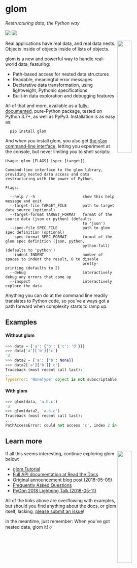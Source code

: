 # glom

*Restructuring data, the Python way*

<a href="https://pypi.org/project/glom/"><img src="https://img.shields.io/pypi/v/glom.svg"></a>
<a href="https://calver.org/"><img src="https://img.shields.io/badge/calver-YY.MM.MICRO-22bfda.svg"></a>

<img width="30%" align="right" src="https://raw.githubusercontent.com/mahmoud/glom/master/docs/_static/comet.png">

Real applications have real data, and real data nests. Objects inside
of objects inside of lists of objects.

glom is a new and powerful way to handle real-world data, featuring:

* Path-based access for nested data structures
* Readable, meaningful error messages
* Declarative data transformation, using lightweight, Pythonic specifications
* Built-in data exploration and debugging features

All of that and more, available as a [fully-documented][rtd],
pure-Python package, tested on Python 3.7+, as well as
PyPy3. Installation is as easy as:

```
  pip install glom
```

And when you install glom, you also get [the `glom` command-line
interface][cli_rtd], letting you experiment at the console, but never limiting
you to shell scripts:

```
Usage: glom [FLAGS] [spec [target]]

Command-line interface to the glom library, providing nested data access and data
restructuring with the power of Python.

Flags:

  --help / -h                     show this help message and exit
  --target-file TARGET_FILE       path to target data source (optional)
  --target-format TARGET_FORMAT   format of the source data (json or python) (defaults
                                  to 'json')
  --spec-file SPEC_FILE           path to glom spec definition (optional)
  --spec-format SPEC_FORMAT       format of the glom spec definition (json, python,
                                  python-full) (defaults to 'python')
  --indent INDENT                 number of spaces to indent the result, 0 to disable
                                  pretty-printing (defaults to 2)
  --debug                         interactively debug any errors that come up
  --inspect                       interactively explore the data

```

Anything you can do at the command line readily translates to Python
code, so you've always got a path forward when complexity starts to
ramp up.


## Examples
#### Without glom
```python
>>> data = {'a': {'b': {'c': 'd'}}}
>>> data['a']['b']['c']
'd'
>>> data2 = {'a': {'b': None}}
>>> data2['a']['b']['c']
Traceback (most recent call last):
...
TypeError: 'NoneType' object is not subscriptable
```

#### With glom
```python
>>> glom(data, 'a.b.c')
'd'
>>> glom(data2, 'a.b.c')
Traceback (most recent call last):
...
PathAccessError: could not access 'c', index 2 in path Path('a', 'b', 'c'), got error: ...
```

## Learn more

<img width="30%" align="right" src="https://raw.githubusercontent.com/mahmoud/glom/master/docs/_static/comet_multi.png">

If all this seems interesting, continue exploring glom below:

* [glom Tutorial][tutorial]
* [Full API documentation at Read the Docs][rtd]
* [Original announcement blog post (2018-05-09)][glom_announce]
* [Frequently Asked Questions][faq]
* [PyCon 2018 Lightning Talk (2018-05-11)][pycon_talk]

All of the links above are overflowing with examples, but should you
find anything about the docs, or glom itself, lacking, [please submit
an issue][gh_issues]!

[rtd]: https://glom.readthedocs.io
[cli_rtd]: http://glom.readthedocs.io/en/latest/cli.html
[tutorial]: https://glom.readthedocs.io/en/latest/tutorial.html
[faq]: https://glom.readthedocs.io/en/latest/faq.html
[glom_announce]: https://sedimental.org/glom_restructured_data.html
[gh_issues]: https://github.com/mahmoud/glom/issues/
[pycon_talk]: https://www.youtube.com/watch?v=bTAFl8P2DkE&t=18m07s

In the meantime, just remember: When you've got nested data, glom it! ☄️
